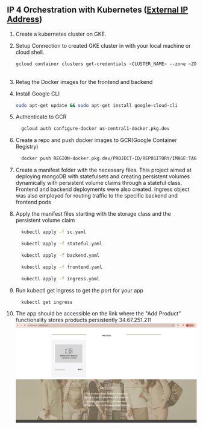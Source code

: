## IP 4 Orchestration with Kubernetes ([External IP Address](http://34.67.251.211))
 1. Create a kubernetes cluster on GKE.
 2. Setup Connection to created GKE cluster in with your local machine or cloud shell.
    ```bash
    gcloud container clusters get-credentials <CLUSTER_NAME> --zone <ZONE> --project <PROJECT_ID>
   
 3. Retag the Docker images for the frontend and backend

 4. Install Google CLI
    ```bash
    sudo apt-get update && sudo apt-get install google-cloud-cli
    ```
 5. Authenticate to GCR
    ```bash
      gcloud auth configure-docker us-central1-docker.pkg.dev
 6. Create a repo and push docker images to GCR(Google Container Registry)
    ```bash
      docker push REGION-docker.pkg.dev/PROJECT-ID/REPOSITORY/IMAGE:TAG

 7. Create a manifest folder with the necessary files. This project aimed at deploying mongoDB with statefulsets and creating persistent volumes dynamically with  persistent volume claims through a stateful class. Frontend and backend deployments were also created. Ingress object was also employed for routing traffic to the specific backend and frontend pods

 8. Apply the manifest files starting with the storage class and the persistent volume claim
    ```bash
      kubectl apply -f sc.yaml
    ```
    ```bash
      kubectl apply -f stateful.yaml
    ```
    ```bash
      kubectl apply -f backend.yaml
    ```
    ```bash
      kubectl apply -f frontend.yaml
    ```
    ```bash
      kubectl apply -f ingress.yaml
    ```

 9. Run kubectl get ingress to get the port for your app
    ```bash
      kubectl get ingress
    ```
10. The app should be accessible on the link where the "Add Product" functionality stores products persistently 34.67.251.211
![Final](IP4.png)